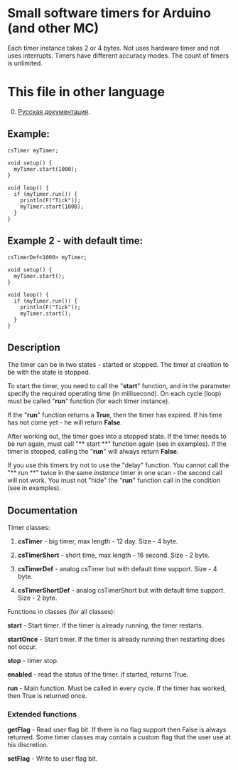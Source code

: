 # Small software timers for Arduino (and other MC)

Each timer instance takes 2 or 4 bytes. Not uses hardware timer and not uses interrupts. Timers have different accuracy modes. The count of timers is unlimited.

# This file in other language
0) [Русская документация](README_RUS.md).

## Example:
````
csTimer myTimer;

void setup() {
  myTimer.start(1000);
}

void loop() {
  if (myTimer.run()) {
    println(F("Tick"));
    myTimer.start(1000);
  }
}

````

## Example 2 - with default time:
````
csTimerDef<1000> myTimer;

void setup() {
  myTimer.start();
}

void loop() {
  if (myTimer.run()) {
    println(F("Tick"));
    myTimer.start();
  }
}

````

## Description

The timer can be in two states - started or stopped.
The timer at creation to be with the state is stopped.

To start the timer, you need to call the "**start**" function, and in the parameter specify the required operating time (in millisecond).
On each cycle (loop) must be called "**run**" function (for each timer instance).

If the "**run**" function returns a **True**,  then the timer has expired. If his time has not come yet - he will return **False**.

After working out, the timer goes into a stopped state. If the timer needs to be run again, must call "** start **" function again (see in examples).
If the timer is stopped, calling the "**run**" will always return **False**.

If you use this timers try not to use the "delay" function.
You cannot call the "** run **" twice in the same _instance_ timer in one scan - the second call will not work.
You must not "hide" the "**run**" function call in the condition (see in examples).


## Documentation

Timer classes:

1) **csTimer** - big timer, max length - 12 day. Size - 4 byte.

2) **csTimerShort** - short time, max length - 16 second. Size - 2 byte.

3) **csTimerDef** - analog csTimer but with default time support. Size - 4 byte.

4) **csTimerShortDef** - analog csTimerShort but with default time support. Size - 2 byte.

Functions in classes (for all classes):

**start** - Start timer. If the timer is already running, the timer restarts.

**startOnce** - Start timer. If the timer is already running then restarting does not occur.

**stop** - timer stop.

**enabled** - read the status of the timer. if started, returns True.

**run** - Main function. Must be called in every cycle. If the timer has worked, then True is returned once.

### Extended functions

**getFlag** - Read user flag bit. If there is no flag support then False is always returned.
Some timer classes may contain a custom flag that the user use at his discretion.

**setFlag** - Write to user flag bit.


